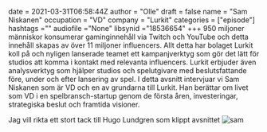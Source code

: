 date = 2021-03-31T06:58:44Z
author = "Olle"
draft = false
name = "Sam Niskanen"
occupation = "VD"
company = "Lurkit"
categories = ["episode"]
hashtags =""
audiofile ="None"
libsynid ="18536654"
+++
950 miljoner människor konsumerar gaminginnehåll via Twitch och YouTube och detta innehåll skapas av över 11 miljoner influencers. Allt detta har bolaget Lurkit koll på och nyligen lanserade teamet ett kampanjverktyg som gör det lätt för studios att komma i kontakt med relevanta influencers. Lurkit erbjuder även analysverktyg som hjälper studios och spelutgivare med beslutsfattande före, under och efter lansering av spel.
I detta avsnitt intervjuar vi Sam Niskanen som är VD och en av grundarna till Lurkit. Han berättar om livet som VD i en spelbransch-startup genom de första åren, investeringar, strategiska beslut och framtida visioner.

Jag vill rikta ett stort tack till Hugo Lundgren som klippt avsnittet
![sam](/img/sam.jpg)
